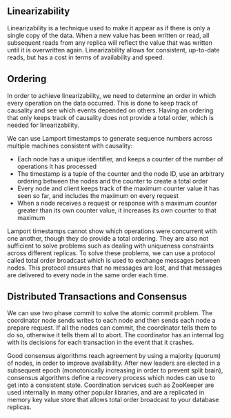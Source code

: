 ## Linearizability

Linearizability is a technique used to make it appear as if there is only a single copy of the data. When a new value has been written or read, all subsequent reads from any replica will reflect the value that was written until it is overwritten again. Linearizability allows for consistent, up-to-date reads, but has a cost in terms of availability and speed.

## Ordering

In order to achieve linearizability, we need to determine an order in which every operation on the data occurred. This is done to keep track of causality and see which events depended on others. Having an ordering that only keeps track of causality does not provide a total order, which is needed for linearizability. 

We can use Lamport timestamps to generate sequence numbers across multiple machines consistent with causality:
* Each node has a unique identifier, and keeps a counter of the number of operations it has processed
* The timestamp is a tuple of the counter and the node ID, use an arbitrary ordering between the nodes and the counter to create a total order
* Every node and client keeps track of the maximum counter value it has seen so far, and includes the maximum on every request
* When a node receives a request or response with a maximum counter greater than its own counter value, it increases its own counter to that maximum

Lamport timestamps cannot show which operations were concurrent with one another, though they do provide a total ordering. They are also not sufficient to solve problems such as dealing with uniqueness constraints across different replicas. To solve these problems, we can use a protocol called total order broadcast which is used to exchange messages between nodes. This protocol ensures that no messages are lost, and that messages are delivered to every node in the same order each time. 

## Distributed Transactions and Consensus

We can use two phase commit to solve the atomic commit problem. The coordinator node sends writes to each node and then sends each node a prepare request. If all the nodes can commit, the coordinator tells them to do so, otherwise it tells them all to abort. The coordinator has an internal log with its decisions for each transaction in the event that it crashes.

Good consensus algorithms reach agreement by using a majority (quorum) of nodes, in order to improve availability. After new leaders are elected in a subsequent epoch (monotonically increasing in order to prevent split brain), consensus algorithms define a recovery process which nodes can use to get into a consistent state. Coordination services such as ZooKeeper are used internally in many other popular libraries, and are a replicated in memory key value store that allows total order broadcast to your database replicas.
